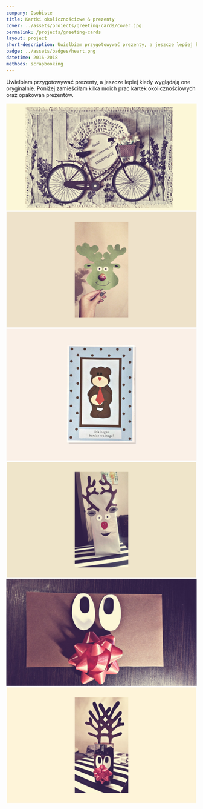 ```yaml
---
company: Osobiste
title: Kartki okolicznościowe & prezenty
cover: ../assets/projects/greeting-cards/cover.jpg
permalink: /projects/greeting-cards
layout: project
short-description: Uwielbiam przygotowywać prezenty, a jeszcze lepiej kiedy wyglądają one oryginalnie
badge: ../assets/badges/heart.png
datetime: 2016-2018
methods: scrapbooking
---
```


<!-- <p><i>„Wartość ma nie tylko sam podarunek, ale też sposób, w&nbsp;jaki zostanie ofiarowany.”</i> ~Hans Christian Andersen</p> -->

Uwielbiam przygotowywać prezenty, a&nbsp;jeszcze lepiej kiedy wyglądają one oryginalnie. Poniżej zamieściłam kilka moich prac kartek okolicznościowych oraz opakowań prezentów.

<div class="project-image">
	<img src="../assets/projects/greeting-cards/1.jpg" />
</div>
<div class="project-image">
	<img src="../assets/projects/greeting-cards/2.jpg" />
</div>
<div class="project-image">
	<img src="../assets/projects/greeting-cards/3.jpg" />
</div>
<div class="project-image">
	<img src="../assets/projects/greeting-cards/4.jpg" />
</div>
<div class="project-image">
	<img src="../assets/projects/greeting-cards/5.jpg" />
</div>
<div class="project-image">
	<img src="../assets/projects/greeting-cards/6.jpg" />
</div>
